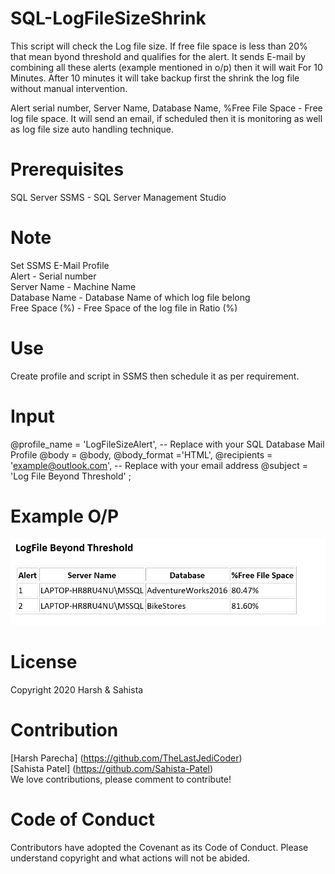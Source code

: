# SQL-LogFileSizeShrink

This script will check the Log file size. If free file space is less than 20% that mean byond threshold and qualifies for the alert. It sends E-mail by combining all these alerts (example mentioned in o/p) then it will wait For 10 Minutes. After 10 minutes it will take backup first the shrink the log file without manual intervention.

Alert serial number, Server Name, Database Name,  %Free File Space - Free log file space. It will send an email, if scheduled then it is monitoring as well as log file size auto handling technique.

# Prerequisites

SQL Server
SSMS - SQL Server Management Studio

# Note

Set SSMS E-Mail Profile<br>
Alert - Serial number<br>
Server Name - Machine Name<br>
Database Name - Database Name of which log file belong<br>
Free Space (%) - Free Space of the log file in Ratio (%)<br>

# Use

Create profile and script in SSMS then schedule it as per requirement.

# Input
@profile_name = 'LogFileSizeAlert', -- Replace with your SQL Database Mail Profile 
@body = @body,
@body_format ='HTML',
@recipients = 'example@outlook.com', -- Replace with your email address
@subject = 'Log File Beyond Threshold' ;

# Example O/P
![alt text](https://github.com/Sahista-Patel/SQL-LogFileSizeShrink/blob/Powershell/logfilesize.PNG)


# License
Copyright 2020 Harsh & Sahista

# Contribution
[Harsh Parecha] (https://github.com/TheLastJediCoder)<br>
[Sahista Patel] (https://github.com/Sahista-Patel)<br>
We love contributions, please comment to contribute!

# Code of Conduct
Contributors have adopted the Covenant as its Code of Conduct. Please understand copyright and what actions will not be abided.
